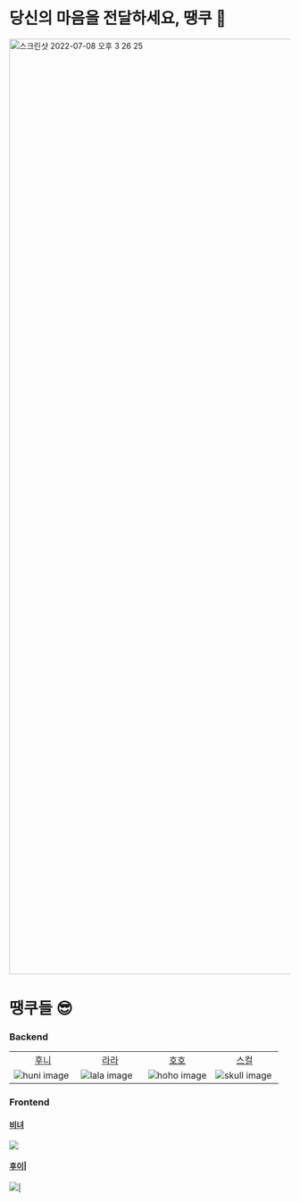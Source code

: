 # 당신의 마음을 전달하세요, 땡쿠 💌
<img width="1676" alt="스크린샷 2022-07-08 오후 3 26 25" src="https://user-images.githubusercontent.com/94965944/177930267-07911233-60b7-41ba-9ad6-0ae985521f57.png">

<br>

# 땡쿠들 😎

### Backend

 <table style="table-layout: fixed; word-break: break-all; width: auto; height: auto;">
    <colgroup>
        <col style="width: 25%">
        <col style="width: 25%">
        <col style="width: 25%">
        <col style="width: 25%">
    </colgroup>
    <tbody>
        <tr>
            <td style="text-align: center"><a href='https://github.com/jayjaehunchoi'>후니</a></td>
            <td style="text-align: center"><a href="https://github.com/sure-why-not">라라</a></td>
            <td style="text-align: center"><a href="https://github.com/yhh1056">호호</a></td>
            <td style="text-align: center"><a href="https://github.com/skullkim">스컬</a></td>
        </tr>
        <tr>
            <td><img src="https://github.com/jayjaehunchoi.png?size=130" alt="huni image"></td>
            <td><img src="https://github.com/sure-why-not.png?size=130" alt="lala image"></td>
            <td><img src="https://github.com/yhh1056.png?size=130" alt="hoho image"></td>
            <td><img src="https://github.com/skullkim.png?size=130" alt="skull image"></td>
        </tr>
    </tbody>
</table>

### Frontend
#### [비녀](https://github.com/KangYunHo1221)
![](https://github.com/KangYunHo1221.png?size=130)

#### [후이](https://github.com/kwannee)|
![](https://github.com/kwannee.png?size=130)|
